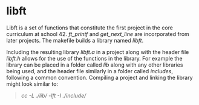 # libft

Libft is a set of functions that constitute the first project in the core curriculum at school 42.  *ft_printf* and *get_next_line* are incorporated from later projects.
The makefile builds a library named *libft*.

Including the resulting library *libft.a* in a project along with the header file *libft.h* allows for the use of the functions in the library.  For example the library can be placed in a folder called *lib* along with any other libraries being used, and the header file similarly in a folder called *includes*, following a common convention.  Compiling a project and linking the library might look similar to:

> *cc <myproject> -L ./lib/ -lft -I ./include/*


